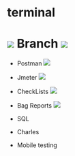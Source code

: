 # terminal 

<h1><img src="https://drive.google.com/uc?export=download&confirm=no_antivirus&id=1PWm2qu4_KnbqcRkRpYz38jDr9DJUSGgD"/>  Branch <img src="https://drive.google.com/uc?export=download&confirm=no_antivirus&id=1JuYjtee9ynRjk3Eoo7UrZ370o_cZjHdq"/></h1> 

- Postman <img src="https://drive.google.com/uc?export=download&confirm=no_antivirus&id=1hdw3eZFGswGVgZX19krDZ-94tUowdJpT"/>

- Jmeter <img src="https://drive.google.com/uc?export=download&confirm=no_antivirus&id=1XlOlt6gMXD91NLnRsSo-t7LnhqLFRsZi"/>

- CheckLists <img src="https://drive.google.com/uc?export=download&confirm=no_antivirus&id=1b4s2iJzq7GHm-Mj9tXJXhssQr05AykaB"/>

- Bag Reports <img src="https://drive.google.com/uc?export=download&confirm=no_antivirus&id=1Q6db6oxQY9D0LNLm0iUg0ZOeJWP0dbl5"/>

- SQL <img src=""/>

- Charles <img src=""/>

- Mobile testing<img src=""/>
